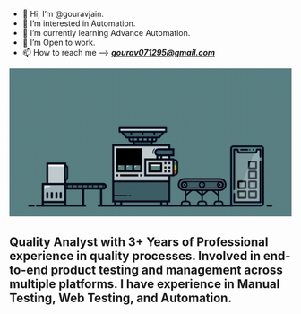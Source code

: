 - 👋 Hi, I’m @gouravjain.
- 👀 I’m interested in Automation.
- 🌱 I’m currently learning Advance Automation.
- 💞️ I’m Open to work.
- 📫 How to reach me --> _**gourav071295@gmail.com**_

<!---
gourav-007/gourav-007 is a ✨ special ✨ repository because its `README.md` (this file) appears on your GitHub profile.
You can click the Preview link to take a look at your changes.
--->

![Image description here](https://github.com/gourav-007/gourav-007/blob/f88357f75231cbd7b4e711ff65faf4730ef9c68e/automated.gif "Welcome to my GitHub")
## Quality Analyst with 3+ Years of Professional experience in quality processes. Involved in end-to-end product testing and management across multiple platforms. I have experience in Manual Testing, Web Testing, and Automation.<br>
